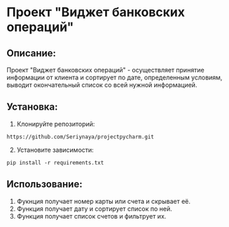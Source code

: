 # Проект "Виджет банковских операций"
## Описание:
Проект "Виджет банковских операций" - осуществляет принятие информации от клиента
и сортирует по дате, определенным условиям, выводит окончательный список со всей 
нужной информацией.
## Установка:
1. Клонируйте репозиторий:
```
https://github.com/Seriynaya/projectpycharm.git
```

2. Установите зависимости:
```
pip install -r requirements.txt
```

## Использование:

1. Фукнция получает номер карты или счета и скрывает её.
2. Функция получает дату и сортирует список по ней.
3. Функция получает список счетов и фильтрует их.
